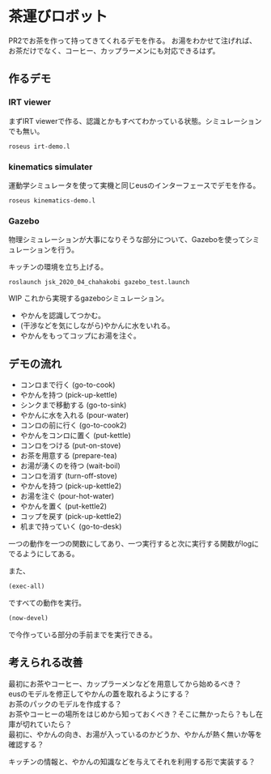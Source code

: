 # 茶運びロボット

PR2でお茶を作って持ってきてくれるデモを作る。
お湯をわかせて注げれば、お茶だけでなく、コーヒー、カップラーメンにも対応できるはず。


## 作るデモ
### IRT viewer  
まずIRT viewerで作る、認識とかもすべてわかっている状態。シミュレーションでも無い。
```
roseus irt-demo.l
```

###  kinematics simulater  
運動学シミュレータを使って実機と同じeusのインターフェースでデモを作る。
```
roseus kinematics-demo.l
```

### Gazebo  
物理シミュレーションが大事になりそうな部分について、Gazeboを使ってシミュレーションを行う。

キッチンの環境を立ち上げる。
```
roslaunch jsk_2020_04_chahakobi gazebo_test.launch 
```

WIP これから実現するgazeboシミュレーション。
- やかんを認識してつかむ。
- (干渉などを気にしながら)やかんに水をいれる。
- やかんをもってコップにお湯を注ぐ。




## デモの流れ

- コンロまで行く (go-to-cook)
- やかんを持つ (pick-up-kettle)
- シンクまで移動する (go-to-sink)
- やかんに水を入れる (pour-water)
- コンロの前に行く (go-to-cook2)
- やかんをコンロに置く (put-kettle)
- コンロをつける (put-on-stove)
- お茶を用意する (prepare-tea)
- お湯が湧くのを待つ (wait-boil)
- コンロを消す (turn-off-stove)
- やかんを持つ (pick-up-kettle2)
- お湯を注ぐ (pour-hot-water)
- やかんを置く (put-kettle2)
- コップを戻す (pick-up-kettle2)
- 机まで持っていく (go-to-desk)

一つの動作を一つの関数にしてあり、一つ実行すると次に実行する関数がlogにでるようにしてある。  

また、
```lisp
(exec-all)
```
ですべての動作を実行。
```lisp
(now-devel)
```
で今作っている部分の手前までを実行できる。  

## 考えられる改善
最初にお茶やコーヒー、カップラーメンなどを用意してから始めるべき？  
eusのモデルを修正してやかんの蓋を取れるようにする？  
お茶のパックのモデルを作成する？  
お茶やコーヒーの場所をはじめから知っておくべき？そこに無かったら？もし在庫が切れていたら？  
最初に、やかんの向き、お湯が入っているのかどうか、やかんが熱く無いか等を確認する？  

キッチンの情報と、やかんの知識などを与えてそれを利用する形で実装する？

